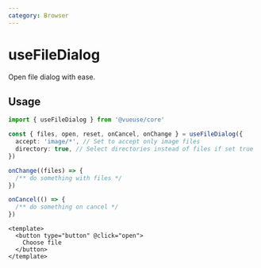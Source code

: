 ```yaml
---
category: Browser
---
```


# useFileDialog

Open file dialog with ease.

## Usage

```ts twoslash
import { useFileDialog } from '@vueuse/core'

const { files, open, reset, onCancel, onChange } = useFileDialog({
  accept: 'image/*', // Set to accept only image files
  directory: true, // Select directories instead of files if set true
})

onChange((files) => {
  /** do something with files */
})

onCancel(() => {
  /** do something on cancel */
})
```

```vue
<template>
  <button type="button" @click="open">
    Choose file
  </button>
</template>
```
